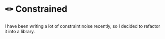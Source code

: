 # 🪢 Constrained

I have been writing a lot of constraint noise recently, so I decided to refactor it into a library.